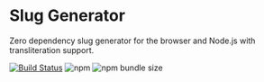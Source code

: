 # Slug Generator
Zero dependency slug generator for the browser and Node.js with transliteration support.

[![Build Status](https://travis-ci.org/vidandev/slug-gen.svg?branch=master)](https://travis-ci.org/vidandev/slug-gen)
![npm](https://img.shields.io/npm/v/slug-gen.svg)
![npm bundle size](https://img.shields.io/bundlephobia/minzip/slug-gen.svg)
